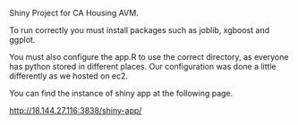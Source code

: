 Shiny Project for CA Housing AVM.

To run correctly you must install packages such as joblib, xgboost and ggplot.

You must also configure the app.R to use the correct directory, as everyone has python stored in different places.
Our configuration was done a little differently as we hosted on ec2.

You can find the instance of shiny app at the following page.  

http://18.144.27.116:3838/shiny-app/
